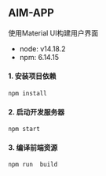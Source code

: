 ## AIM-APP
使用Material UI构建用户界面
- node: v14.18.2
- npm: 6.14.15


####  1. 安装项目依赖

```
npm install
```

####  2. 启动开发服务器

```
npm start
```

####  3. 编译前端资源

```
npm run  build
```
